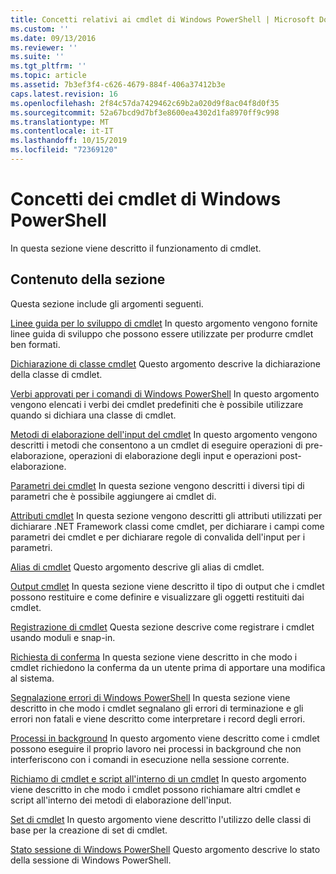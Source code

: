 ```yaml
---
title: Concetti relativi ai cmdlet di Windows PowerShell | Microsoft Docs
ms.custom: ''
ms.date: 09/13/2016
ms.reviewer: ''
ms.suite: ''
ms.tgt_pltfrm: ''
ms.topic: article
ms.assetid: 7b3ef3f4-c626-4679-884f-406a37412b3e
caps.latest.revision: 16
ms.openlocfilehash: 2f84c57da7429462c69b2a020d9f8ac04f8d0f35
ms.sourcegitcommit: 52a67bcd9d7bf3e8600ea4302d1fa8970ff9c998
ms.translationtype: MT
ms.contentlocale: it-IT
ms.lasthandoff: 10/15/2019
ms.locfileid: "72369120"
---
```

# <a name="windows-powershell-cmdlet-concepts"></a>Concetti dei cmdlet di Windows PowerShell

In questa sezione viene descritto il funzionamento di cmdlet.

## <a name="in-this-section"></a>Contenuto della sezione

Questa sezione include gli argomenti seguenti.

[Linee guida per lo sviluppo di cmdlet](./cmdlet-development-guidelines.md) In questo argomento vengono fornite linee guida di sviluppo che possono essere utilizzate per produrre cmdlet ben formati.

[Dichiarazione di classe cmdlet](./cmdlet-class-declaration.md) Questo argomento descrive la dichiarazione della classe di cmdlet.

[Verbi approvati per i comandi di Windows PowerShell](./approved-verbs-for-windows-powershell-commands.md) In questo argomento vengono elencati i verbi dei cmdlet predefiniti che è possibile utilizzare quando si dichiara una classe di cmdlet.

[Metodi di elaborazione dell'input del cmdlet](./cmdlet-input-processing-methods.md) In questo argomento vengono descritti i metodi che consentono a un cmdlet di eseguire operazioni di pre-elaborazione, operazioni di elaborazione degli input e operazioni post-elaborazione.

[Parametri dei cmdlet](./cmdlet-parameters.md) In questa sezione vengono descritti i diversi tipi di parametri che è possibile aggiungere ai cmdlet di.

[Attributi cmdlet](./cmdlet-attributes.md) In questa sezione vengono descritti gli attributi utilizzati per dichiarare .NET Framework classi come cmdlet, per dichiarare i campi come parametri dei cmdlet e per dichiarare regole di convalida dell'input per i parametri.

[Alias di cmdlet](./cmdlet-aliases.md) Questo argomento descrive gli alias di cmdlet.

[Output cmdlet](./cmdlet-output.md) In questa sezione viene descritto il tipo di output che i cmdlet possono restituire e come definire e visualizzare gli oggetti restituiti dai cmdlet.

[Registrazione di cmdlet](./modules-and-snap-ins.md) Questa sezione descrive come registrare i cmdlet usando moduli e snap-in.

[Richiesta di conferma](./requesting-confirmation-from-cmdlets.md) In questa sezione viene descritto in che modo i cmdlet richiedono la conferma da un utente prima di apportare una modifica al sistema.

[Segnalazione errori di Windows PowerShell](./error-reporting-concepts.md) In questa sezione viene descritto in che modo i cmdlet segnalano gli errori di terminazione e gli errori non fatali e viene descritto come interpretare i record degli errori.

[Processi in background](./background-jobs.md) In questo argomento viene descritto come i cmdlet possono eseguire il proprio lavoro nei processi in background che non interferiscono con i comandi in esecuzione nella sessione corrente.

[Richiamo di cmdlet e script all'interno di un cmdlet](./invoking-cmdlets-and-scripts-within-a-cmdlet.md) In questo argomento viene descritto in che modo i cmdlet possono richiamare altri cmdlet e script all'interno dei metodi di elaborazione dell'input.

[Set di cmdlet](./cmdlet-sets.md) In questo argomento viene descritto l'utilizzo delle classi di base per la creazione di set di cmdlet.

[Stato sessione di Windows PowerShell](./windows-powershell-session-state.md) Questo argomento descrive lo stato della sessione di Windows PowerShell.
